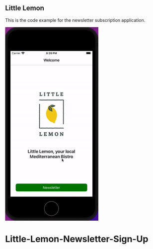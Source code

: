 ## Little Lemon

This is the code example for the newsletter subscription application.

![](little_lemon.gif)
# Little-Lemon-Newsletter-Sign-Up
